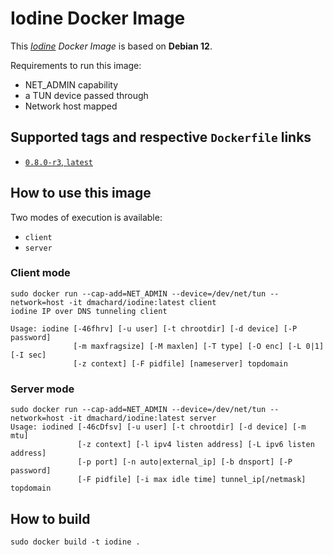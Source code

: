 # Iodine Docker Image 

This *[Iodine](https://code.kryo.se/iodine/) Docker Image* is based on **Debian 12**.

Requirements to run this image:
- NET_ADMIN capability
- a TUN device passed through
- Network host mapped

## Supported tags and respective `Dockerfile` links

- [`0.8.0-r3`, `latest`](https://github.com/dmachard/docker-iodine/tree/main/0.8.0)

## How to use this image

Two modes of execution is available:
- `client`
- `server`

### Client mode

```
sudo docker run --cap-add=NET_ADMIN --device=/dev/net/tun --network=host -it dmachard/iodine:latest client
iodine IP over DNS tunneling client

Usage: iodine [-46fhrv] [-u user] [-t chrootdir] [-d device] [-P password]
              [-m maxfragsize] [-M maxlen] [-T type] [-O enc] [-L 0|1] [-I sec]
              [-z context] [-F pidfile] [nameserver] topdomain
```

### Server mode

```
sudo docker run --cap-add=NET_ADMIN --device=/dev/net/tun --network=host -it dmachard/iodine:latest server
Usage: iodined [-46cDfsv] [-u user] [-t chrootdir] [-d device] [-m mtu]
               [-z context] [-l ipv4 listen address] [-L ipv6 listen address]
               [-p port] [-n auto|external_ip] [-b dnsport] [-P password]
               [-F pidfile] [-i max idle time] tunnel_ip[/netmask] topdomain
```

## How to build

```
sudo docker build -t iodine .
```